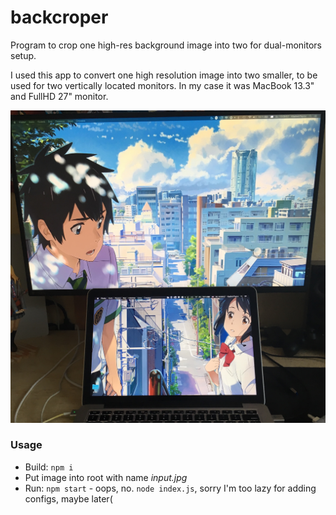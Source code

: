 # backcroper
Program to crop one high-res background image into two for dual-monitors setup.

I used this app to convert one high resolution image into two smaller, to be used for two vertically located monitors.
In my case it was MacBook 13.3" and FullHD 27" monitor.

![Result](result.JPG)


### Usage 
* Build: `npm i`
* Put image into root with name _input.jpg_
* Run: `npm start` - oops, no. `node index.js`, sorry I'm too lazy for adding configs, maybe later(
